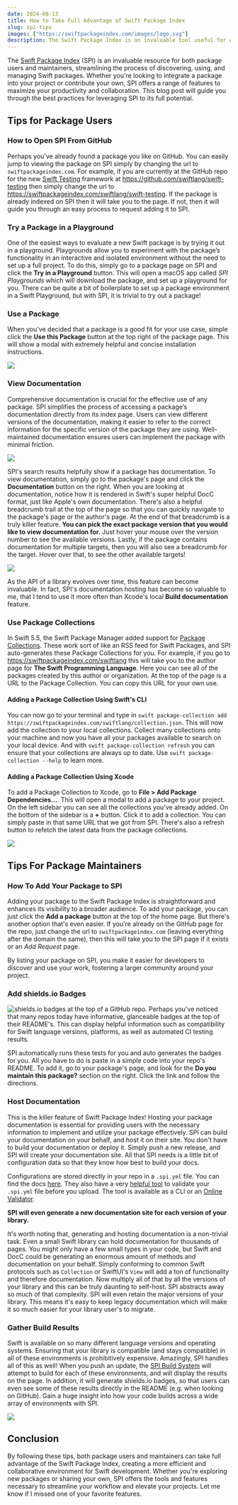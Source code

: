 ```yaml
---
date: 2024-08-13
title: How to Take Full Advantage of Swift Package Index
slug: spi-tips
images: ["https://swiftpackageindex.com/images/logo.svg"]
description: The Swift Package Index is an invaluable tool useful for every Swift developer. Are you taking full advantage of it? 
---
```


The [Swift Package Index](https://swiftpackageindex.com) (SPI) is an invaluable resource for both package users and maintainers, streamlining the process of discovering, using, and managing Swift packages. Whether you're looking to integrate a package into your project or contribute your own, SPI offers a range of features to maximize your productivity and collaboration. This blog post will guide you through the best practices for leveraging SPI to its full potential.

## Tips for Package Users
### How to Open SPI From GitHub
Perhaps you've already found a package you like on GitHub. You can easily jump to viewing the package on SPI simply by changing the url to `swiftpackageindex.com`. For example, if you are currently at the GitHub repo for the new [Swift Testing](https://github.com/swiftlang/swift-testing) framework at https://github.com/swiftlang/swift-testing then simply change the url to https://swiftpackageindex.com/swiftlang/swift-testing. If the package is already indexed on SPI then it will take you to the page. If not, then it will guide you through an easy process to request adding it to SPI. 

### Try a Package in a Playground
One of the easiest ways to evaluate a new Swift package is by trying it out in a playground. Playgrounds allow you to experiment with the package’s functionality in an interactive and isolated environment without the need to set up a full project. To do this, simply go to a package page on SPI and click the **Try in a Playground** button. This will open a macOS app called _SPI Playgrounds_ which will download the package, and set up a playground for you. There can be quite a bit of boilerplate to set up a package environment in a Swift Playground, but with SPI, it is trivial to try out a package!

### Use a Package
When you've decided that a package is a good fit for your use case, simple click the **Use this Package** button at the top right of the package page. This will show a modal with extremely helpful and concise installation instructions. 

![](Use-this-package.png)

### View Documentation
Comprehensive documentation is crucial for the effective use of any package. SPI simplifies the process of accessing a package’s documentation directly from its index page. Users can view different versions of the documentation, making it easier to refer to the correct information for the specific version of the package they are using. Well-maintained documentation ensures users can implement the package with minimal friction.

![](<Docs.png>)

SPI's search results helpfully show if a package has documentation. To view documentation, simply go to the package's page and click the **Documentation** button on the right. When you are looking at documentation, notice how it is rendered in Swift's super helpful DocC format, just like Apple's own documentation. There's also a helpful breadcrumb trail at the top of the page so that you can quickly navigate to the package's page or the author's page. At the end of that breadcrumb is a truly killer feature. **You can pick the exact package version that you would like to view documentation for.** Just hover your mouse over the version number to see the available versions. Lastly, if the package contains documentation for multiple targets, then you will also see a breadcrumb for the target. Hover over that, to see the other available targets!

![](<breadcrumb.gif>)



As the API of a library evolves over time, this feature can become invaluable. In fact, SPI's documentation hosting has become so valuable to me, that I tend to use it more often than Xcode's local **Build documentation** feature. 


### Use Package Collections
In Swift 5.5, the Swift Package Manager added support for [Package Collections](https://www.swift.org/blog/package-collections/). These work sort of like an RSS feed for Swift Packages, and SPI auto-generates these Package Collections for you. For example, if you go to https://swiftpackageindex.com/swiftlang this will take you to the author page for **The Swift Programming Language**. Here you can see all of the packages created by this author or organization. At the top of the page is a URL to the Package Collection. You can copy this URL for your own use. 



#### Adding a Package Collection Using Swift's CLI
You can now go to your terminal and type in `swift package-collection add https://swiftpackageindex.com/swiftlang/collection.json`. This will now add the collection to your local collections. Collect many collections onto your machine and now you have all your packages available to search on your local device. And with `swift package-collection refresh` you can ensure that your collections are always up to date. Use `swift package-collection --help` to learn more.

#### Adding a Package Collection Using Xcode
To add a Package Collection to Xcode, go to **File > Add Package Dependencies...**. This will open a modal to add a package to your project. On the left sidebar you can see all the collections you've already added. On the bottom of the sidebar is a **+** button. Click it to add a collection. You can simply paste in that same URL that we got from SPI. There's also a refresh button to refetch the latest data from the package collections. 

![](package-collections.png)

## Tips For Package Maintainers
### How To Add Your Package to SPI
Adding your package to the Swift Package Index is straightforward and enhances its visibility to a broader audience. To add your package, you can just click the **Add a package** button at the top of the home page. But there's another option that's even easier. If you're already on the GitHub page for the repo, just change the url to `swiftpackageindex.com` (leaving everything after the domain the same), then this will take you to the SPI page if it exists or an _Add Request_ page. 

By listing your package on SPI, you make it easier for developers to discover and use your work, fostering a larger community around your project.

### Add shields.io Badges
![shields.io badges at the top of a GitHub repo.](shields-badges.png)
Perhaps you've noticed that many repos today have informative, glanceable badges at the top of their README's. This can display helpful information such as compatibility for Swift language versions, platforms, as well as automated CI testing results. 

SPI automatically runs these tests for you and auto generates the badges for you. All you have to do is paste in a simple code into your repo's README. To add it, go to your package's page, and look for the **Do you maintain this package?** section on the right. Click the link and follow the directions.

### Host Documentation
This is the killer feature of Swift Package Index! Hosting your package documentation is essential for providing users with the necessary information to implement and utilize your package effectively. SPI can build your documentation on your behalf, and host it on their site. You don't have to build your documentation or deploy it. Simply push a new release, and SPI will create your documentation site. All that SPI needs is a little bit of configuration data so that they know how best to build your docs. 

Configurations are stored directly in your repo in a `.spi.yml` file. You can find the docs [here](https://swiftpackageindex.com/swiftpackageindex/spimanifest/main/documentation/spimanifest). They also have a very [helpful tool](https://swiftpackageindex.com/swiftpackageindex/spimanifest/~/documentation/spimanifest/manifestvalidation) to validate your `.spi.yml` file before you upload. The tool is available as a CLI or an [Online Validator](https://swiftpackageindex.com/validate-spi-manifest). 

**SPI will even generate a new documentation site for each version of your library.**

It's worth noting that, generating and hosting documentation is a non-trivial task. Even a small Swift library can hold documentation for thousands of pages. You might only have a few small types in your code, but Swift and DocC could be generating an enormous amount of methods and documentation on your behalf. Simply conforming to common Swift protocols such as `Collection` or SwiftUI's `View` will add a ton of functionality and therefore documentation. Now multiply all of that by all the versions of your library and this can be truly daunting to self-host. SPI abstracts away so much of that complexity. SPI will even retain the major versions of your library. This means it's easy to keep legacy documentation which will make it so much easier for your library user's to migrate. 

### Gather Build Results
Swift is available on so many different language versions and operating systems. Ensuring that your library is compatible (and stays compatible) in all of these environments is prohibitively expensive. Amazingly, SPI handles all of this as well! When you push an update, the [SPI Build System](https://swiftpackageindex.com/docs/builds) will attempt to build for each of these environments, and will display the results on the page. In addition, it will generate shields.io badges, so that users can even see some of these results directly in the README (e.g. when looking on GitHub). Gain a huge insight into how your code builds across a wide array of environments with SPI. 

![](<build-results.png>)

## Conclusion
By following these tips, both package users and maintainers can take full advantage of the Swift Package Index, creating a more efficient and collaborative environment for Swift development. Whether you're exploring new packages or sharing your own, SPI offers the tools and features necessary to streamline your workflow and elevate your projects. Let me know if I missed one of your favorite features. 